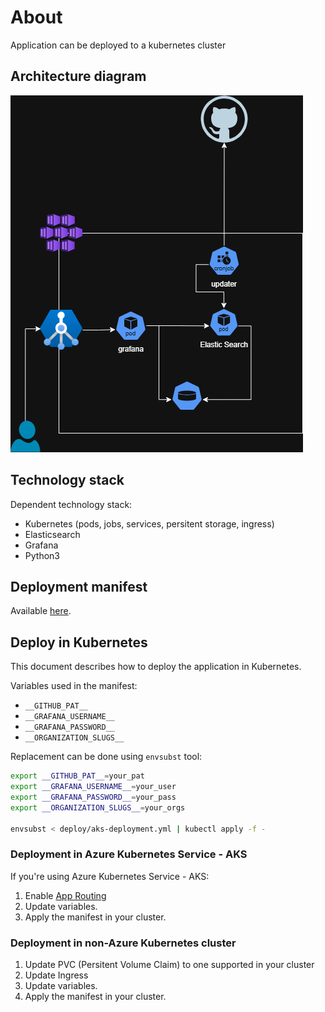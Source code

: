 # About

Application can be deployed to a kubernetes cluster

## Architecture diagram

![](/image/aks.drawio.png)

## Technology stack

Dependent technology stack:

- Kubernetes (pods, jobs, services, persitent storage, ingress)
- Elasticsearch
- Grafana
- Python3

## Deployment manifest

Available [here](aks-deployment.yml).

## Deploy in Kubernetes
This document describes how to deploy the application in Kubernetes.

Variables used in the manifest:
 - `__GITHUB_PAT__`
 - `__GRAFANA_USERNAME__`
 - `__GRAFANA_PASSWORD__`
 - `__ORGANIZATION_SLUGS__`

Replacement can be done using `envsubst` tool:

```sh
export __GITHUB_PAT__=your_pat
export __GRAFANA_USERNAME__=your_user
export __GRAFANA_PASSWORD__=your_pass
export __ORGANIZATION_SLUGS__=your_orgs

envsubst < deploy/aks-deployment.yml | kubectl apply -f -
```

### Deployment in Azure Kubernetes Service - AKS

If you're using Azure Kubernetes Service - AKS:
1. Enable [App Routing](https://learn.microsoft.com/en-us/azure/aks/app-routing)
2. Update variables.
3. Apply the manifest in your cluster.

### Deployment in non-Azure Kubernetes cluster

1. Update PVC (Persitent Volume Claim) to one supported in your cluster
2. Update Ingress
3. Update variables.
4. Apply the manifest in your cluster.